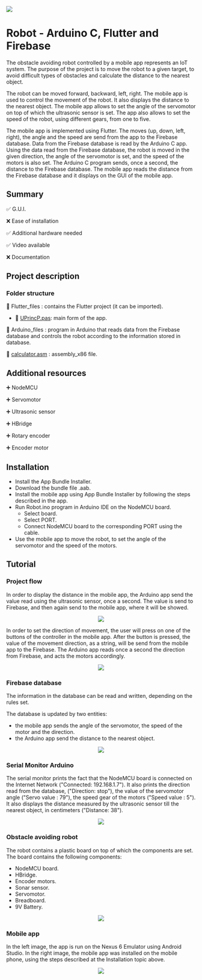 <p align="left">
  <img 
    src="https://i.postimg.cc/ZYNSV6Ym/Component-45-1.png"
  >
</p>

# Robot - Arduino C, Flutter and Firebase

The obstacle avoiding robot controlled by a mobile app represents an IoT system. The purpose of the project is to move the robot to a given target,
to avoid difficult types of obstacles and calculate the distance to the nearest object.

The robot can be moved forward, backward, left, right. The mobile app is used to control the movement of the robot. It also displays the distance to the 
nearest object. The mobile app allows to set the angle of the servomotor on top of which the ultrasonic sensor is set. The app also allows to set the speed
of the robot, using different gears, from one to five.

The mobile app is implemented using Flutter. The moves (up, down, left, right), the angle and the speed are send from the app to the Firebase database. Data
from the Firebase database is read by the Arduino C app. Using the data read from the Firebase database, the robot is moved in the given direction, the angle of 
the servomotor is set, and the speed of the motors is also set. The Arduino C program sends, once a second, the distance to the Firebase database. The mobile app
reads the distance from the Firebase database and it displays on the GUI of the mobile app.

## Summary
✅ G.U.I. 

❌ Ease of installation

✅ Additional hardware needed

✅ Video available

❌ Documentation

## Project description

### Folder structure

📁 Flutter_files : contains the Flutter project (it can be imported).

- 📄 [UPrincP.pas](https://github.com/mariusstoica21/calculator_asmx86/blob/master/Delphi_files/UPrincP.pas): main form of the app.

📁 Arduino_files : program in Arduino that reads data from the Firebase database and controls the robot according to the information stored in database.
    
📄 [calculator.asm](https://github.com/mariusstoica21/calculator_asmx86/blob/master/calculator.asm)
: assembly_x86 file.

## Additional resources

➕ NodeMCU

➕ Servomotor

➕ Ultrasonic sensor

➕ HBridge

➕ Rotary encoder

➕ Encoder motor

## Installation

- Install the App Bundle Installer.
- Download the bundle file .aab.
- Install the mobile app using App Bundle Installer by following the steps described in the app.
- Run Robot.ino program in Arduino IDE on the NodeMCU board.
  - Select board.
  - Select PORT.
  - Connect NodeMCU board to the corresponding PORT using the cable.
- Use the mobile app to move the robot, to set the angle of the servomotor and the speed of the motors.

## Tutorial

### Project flow



In order to display the distance in the mobile app, the Arduino app send the value read using the ultrasonic sensor, once a second. The value is send to Firebase,
and then again send to the mobile app, where it will be showed.

<p align="center">
  <img 
    src="https://i.postimg.cc/XvRcC0m6/3.jpg"
  >
</p>

In order to set the direction of movement, the user will press on one of the buttons of the controller in the mobile app. After the button is pressed, the value
of the movement direction, as a string, will be send from the mobile app to the Firebase. The Arduino app reads once a second the direction from Firebase, and acts
the motors accordingly.

<p align="center">
  <img 
    src="https://i.postimg.cc/TPN27dGB/4.jpg"
  >
</p>

### Firebase database

The information in the database can be read and written, depending on the rules set.

The database is updated by two entities:
- the mobile app sends the angle of the servomotor, the speed of the motor and the direction.
- the Arduino app send the distance to the nearest object.


<p align="center">
  <img 
    src="https://i.postimg.cc/SNJT1PvX/10.png"
  >
</p>

### Serial Monitor Arduino

The serial monitor prints the fact that the NodeMCU board is connected on the Internet Network ("Connected: 192.168.1.7"). It also prints the direction read from
the database, ("Direction: stop"), the value of the servomotor angle ("Servo value : 79"), the speed gear of the motors ("Speed value : 5"). It also displays the
distance measured by the ultrasonic sensor till the nearest object, in centimeters ("Distance: 38").

<p align="center">
  <img 
    src="https://i.postimg.cc/WzKtz05N/1.png"
  >
</p>

<!-- <p align="center">
  <img 
    src="https://i.postimg.cc/MZjhcyPh/5.jpg"
  >
</p> -->

### Obstacle avoiding robot

The robot contains a plastic board on top of which the components are set. The board contains the following components:
- NodeMCU board.
- HBridge.
- Encoder motors.
- Sonar sensor.
- Servomotor.
- Breadboard.
- 9V Battery.

<p align="center">
  <img 
    src="https://i.postimg.cc/W1FjshFn/Component-47-1.png"
  >
</p>

### Mobile app

In the left image, the app is run on the Nexus 6 Emulator using Android Studio. In the right image, the mobile app was installed on the mobile phone, using the 
steps described at the Installation topic above.

<p align="center">
  <img 
    src="https://i.postimg.cc/vZ8Rmhqb/Component-49-1.png"
  >
</p>







